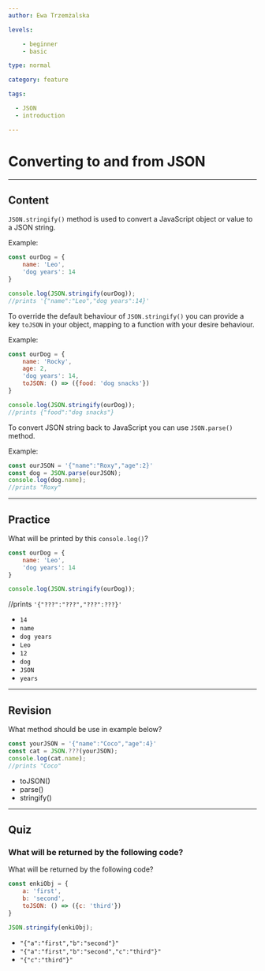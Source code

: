 ```yaml
---
author: Ewa Trzemżalska

levels:

    - beginner
    - basic

type: normal

category: feature

tags:

  - JSON
  - introduction

---
```

# Converting to and from JSON

---
## Content

`JSON.stringify()` method is used to convert a JavaScript object or value to a JSON string. 

Example:

```javascript
const ourDog = {
    name: 'Leo',
    'dog years': 14
}

console.log(JSON.stringify(ourDog));
//prints '{"name":"Leo","dog years":14}'
```


To override the default behaviour of `JSON.stringify()` you can provide a key `toJSON` in your object, mapping to a function with your desire behaviour.

Example:

```javascript
const ourDog = {
    name: 'Rocky',
    age: 2,
    'dog years': 14,
    toJSON: () => ({food: 'dog snacks'})
}

console.log(JSON.stringify(ourDog));
//prints {"food":"dog snacks"}
```

To convert JSON string back to JavaScript you can use `JSON.parse()` method.

Example:

```javascript
const ourJSON = '{"name":"Roxy","age":2}'
const dog = JSON.parse(ourJSON);
console.log(dog.name);
//prints "Roxy"
```
---
## Practice

What will be printed by this `console.log()`?

```javascript
const ourDog = {
    name: 'Leo',
    'dog years': 14
}

console.log(JSON.stringify(ourDog));
```
//prints `'{"???":"???","???":???}'`

* `14`
* `name`
* `dog years`
* `Leo`
* `12`
* `dog`
* `JSON`
* `years`

---
## Revision

What method should be use in example below?

```javascript
const yourJSON = '{"name":"Coco","age":4}'
const cat = JSON.???(yourJSON);
console.log(cat.name);
//prints "Coco"
```
* toJSON()
* parse()
* stringify()

---
## Quiz

### What will be returned by the following code?

What will be returned by the following code?

```javascript
const enkiObj = {
    a: 'first',
    b: 'second',
    toJSON: () => ({c: 'third'})
}

JSON.stringify(enkiObj);
```

* `"{"a":"first","b":"second"}"`
* `"{"a":"first","b":"second","c":"third"}"`
* `"{"c":"third"}"`
